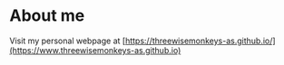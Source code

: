 # About me

Visit my personal webpage at [https://threewisemonkeys-as.github.io/](https://www.threewisemonkeys-as.github.io)
